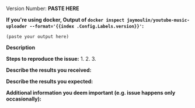 <!--
/!\ IMPORTANT - DON'T IGNORE THIS OR YOUR ISSUE WILL BE IGNORED AS-WELL!!!!

If you are reporting a new issue, make sure that we do not have any duplicates
already open. You can ensure this by searching the issue list for this
repository. If there is a duplicate, please close your issue and add a comment
to the existing issue instead.

If you suspect your issue is a bug, please edit your issue description to
include the BUG REPORT INFORMATION shown below. If you fail to provide this
information within 7 days, we cannot debug your issue and will close it. We
will, however, reopen it if you later provide the information.

For more information about reporting issues, see
https://github.com/jaymoulin/youtube-music-uploader/blob/master/CONTRIBUTING.md

You do NOT have to include this information if this is a FEATURE REQUEST

If you find this useful, please consider starring the repo and/or donating 
People showing interest attract more attention ;)
-->

Version Number: **PASTE HERE**

**If you're using docker, Output of `docker inspect jaymoulin/youtube-music-uploader --format='{{index .Config.Labels.version}}'`:**

```
(paste your output here)
```

<!--
Make sure it matches the latest version. To update : `docker pull jaymoulin/youtube-music-uploader`
-->

**Description**

<!--
Briefly describe the problem you are having in a few paragraphs.
-->

**Steps to reproduce the issue:**
1.
2.
3.

**Describe the results you received:**


**Describe the results you expected:**


**Additional information you deem important (e.g. issue happens only occasionally):**
